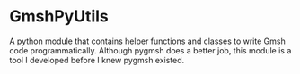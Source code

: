 # GmshPyUtils
A python module that contains helper functions and classes to write Gmsh code programmatically. Although pygmsh does a better job, this module is a tool I developed before I knew pygmsh existed.
